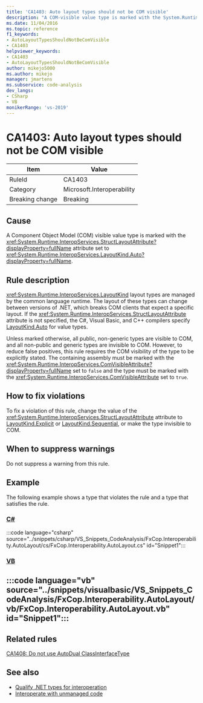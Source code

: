 ```yaml
---
title: 'CA1403: Auto layout types should not be COM visible'
description: "A COM-visible value type is marked with the System.Runtime.InteropServices.StructLayoutAttribute attribute set to LayoutKind.Auto."
ms.date: 11/04/2016
ms.topic: reference
f1_keywords:
- AutoLayoutTypesShouldNotBeComVisible
- CA1403
helpviewer_keywords:
- CA1403
- AutoLayoutTypesShouldNotBeComVisible
author: mikejo5000
ms.author: mikejo
manager: jmartens
ms.subservice: code-analysis
dev_langs:
- CSharp
- VB
monikerRange: 'vs-2019'
---
```

# CA1403: Auto layout types should not be COM visible

|Item|Value|
|-|-|
|RuleId|CA1403|
|Category|Microsoft.Interoperability|
|Breaking change|Breaking|

## Cause

A Component Object Model (COM) visible value type is marked with the <xref:System.Runtime.InteropServices.StructLayoutAttribute?displayProperty=fullName> attribute set to <xref:System.Runtime.InteropServices.LayoutKind.Auto?displayProperty=fullName>.

## Rule description

<xref:System.Runtime.InteropServices.LayoutKind> layout types are managed by the common language runtime. The layout of these types can change between versions of .NET, which breaks COM clients that expect a specific layout. If the <xref:System.Runtime.InteropServices.StructLayoutAttribute> attribute is not specified, the C#, Visual Basic, and C++ compilers specify [LayoutKind.Auto](<xref:System.Runtime.InteropServices.LayoutKind.Auto>) for value types.

Unless marked otherwise, all public, non-generic types are visible to COM, and all non-public and generic types are invisible to COM. However, to reduce false positives, this rule requires the COM visibility of the type to be explicitly stated. The containing assembly must be marked with the <xref:System.Runtime.InteropServices.ComVisibleAttribute?displayProperty=fullName> set to `false` and the type must be marked with the <xref:System.Runtime.InteropServices.ComVisibleAttribute> set to `true`.

## How to fix violations

To fix a violation of this rule, change the value of the <xref:System.Runtime.InteropServices.StructLayoutAttribute> attribute to [LayoutKind.Explicit](<xref:System.Runtime.InteropServices.LayoutKind.Explicit>) or [LayoutKind.Sequential](<xref:System.Runtime.InteropServices.LayoutKind.Sequential>), or make the type invisible to COM.

## When to suppress warnings

Do not suppress a warning from this rule.

## Example

The following example shows a type that violates the rule and a type that satisfies the rule.

### [C#](#tab/csharp)
:::code language="csharp" source="../snippets/csharp/VS_Snippets_CodeAnalysis/FxCop.Interoperability.AutoLayout/cs/FxCop.Interoperability.AutoLayout.cs" id="Snippet1":::

### [VB](#tab/vb)
:::code language="vb" source="../snippets/visualbasic/VS_Snippets_CodeAnalysis/FxCop.Interoperability.AutoLayout/vb/FxCop.Interoperability.AutoLayout.vb" id="Snippet1":::
---

## Related rules

[CA1408: Do not use AutoDual ClassInterfaceType](../code-quality/ca1408.md)

## See also

- [Qualify .NET types for interoperation](/dotnet/framework/interop/qualifying-net-types-for-interoperation)
- [Interoperate with unmanaged code](/dotnet/framework/interop/index)
